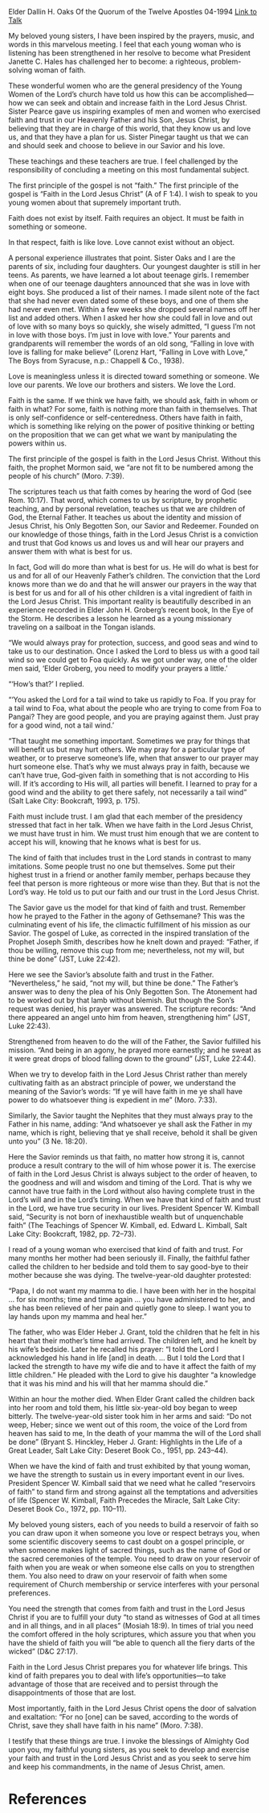 Elder Dallin H. Oaks
Of the Quorum of the Twelve Apostles
04-1994
[Link to Talk](https://www.churchofjesuschrist.org/study/general-conference/1994/04/faith-in-the-lord-jesus-christ?lang=eng)

My beloved young sisters, I have been inspired by the prayers, music, and words in this marvelous meeting. I feel that each young woman who is listening has been strengthened in her resolve to become what President Janette C. Hales has challenged her to become: a righteous, problem-solving woman of faith.

These wonderful women who are the general presidency of the Young Women of the Lord’s church have told us how this can be accomplished—how we can seek and obtain and increase faith in the Lord Jesus Christ. Sister Pearce gave us inspiring examples of men and women who exercised faith and trust in our Heavenly Father and his Son, Jesus Christ, by believing that they are in charge of this world, that they know us and love us, and that they have a plan for us. Sister Pinegar taught us that we can and should seek and choose to believe in our Savior and his love.

These teachings and these teachers are true. I feel challenged by the responsibility of concluding a meeting on this most fundamental subject.

The first principle of the gospel is not “faith.” The first principle of the gospel is “Faith in the Lord Jesus Christ” (A of F 1:4). I wish to speak to you young women about that supremely important truth.

Faith does not exist by itself. Faith requires an object. It must be faith in something or someone.

In that respect, faith is like love. Love cannot exist without an object.

A personal experience illustrates that point. Sister Oaks and I are the parents of six, including four daughters. Our youngest daughter is still in her teens. As parents, we have learned a lot about teenage girls. I remember when one of our teenage daughters announced that she was in love with eight boys. She produced a list of their names. I made silent note of the fact that she had never even dated some of these boys, and one of them she had never even met. Within a few weeks she dropped several names off her list and added others. When I asked her how she could fall in love and out of love with so many boys so quickly, she wisely admitted, “I guess I’m not in love with those boys. I’m just in love with love.” Your parents and grandparents will remember the words of an old song, “Falling in love with love is falling for make believe” (Lorenz Hart, “Falling in Love with Love,” The Boys from Syracuse, n.p.: Chappell & Co., 1938).

Love is meaningless unless it is directed toward something or someone. We love our parents. We love our brothers and sisters. We love the Lord.

Faith is the same. If we think we have faith, we should ask, faith in whom or faith in what? For some, faith is nothing more than faith in themselves. That is only self-confidence or self-centeredness. Others have faith in faith, which is something like relying on the power of positive thinking or betting on the proposition that we can get what we want by manipulating the powers within us.

The first principle of the gospel is faith in the Lord Jesus Christ. Without this faith, the prophet Mormon said, we “are not fit to be numbered among the people of his church” (Moro. 7:39).

The scriptures teach us that faith comes by hearing the word of God (see Rom. 10:17). That word, which comes to us by scripture, by prophetic teaching, and by personal revelation, teaches us that we are children of God, the Eternal Father. It teaches us about the identity and mission of Jesus Christ, his Only Begotten Son, our Savior and Redeemer. Founded on our knowledge of those things, faith in the Lord Jesus Christ is a conviction and trust that God knows us and loves us and will hear our prayers and answer them with what is best for us.

In fact, God will do more than what is best for us. He will do what is best for us and for all of our Heavenly Father’s children. The conviction that the Lord knows more than we do and that he will answer our prayers in the way that is best for us and for all of his other children is a vital ingredient of faith in the Lord Jesus Christ. This important reality is beautifully described in an experience recorded in Elder John H. Groberg’s recent book, In the Eye of the Storm. He describes a lesson he learned as a young missionary traveling on a sailboat in the Tongan islands.

“We would always pray for protection, success, and good seas and wind to take us to our destination. Once I asked the Lord to bless us with a good tail wind so we could get to Foa quickly. As we got under way, one of the older men said, ‘Elder Groberg, you need to modify your prayers a little.’

“‘How’s that?’ I replied.

“‘You asked the Lord for a tail wind to take us rapidly to Foa. If you pray for a tail wind to Foa, what about the people who are trying to come from Foa to Pangai? They are good people, and you are praying against them. Just pray for a good wind, not a tail wind.’

“That taught me something important. Sometimes we pray for things that will benefit us but may hurt others. We may pray for a particular type of weather, or to preserve someone’s life, when that answer to our prayer may hurt someone else. That’s why we must always pray in faith, because we can’t have true, God-given faith in something that is not according to His will. If it’s according to His will, all parties will benefit. I learned to pray for a good wind and the ability to get there safely, not necessarily a tail wind” (Salt Lake City: Bookcraft, 1993, p. 175).

Faith must include trust. I am glad that each member of the presidency stressed that fact in her talk. When we have faith in the Lord Jesus Christ, we must have trust in him. We must trust him enough that we are content to accept his will, knowing that he knows what is best for us.

The kind of faith that includes trust in the Lord stands in contrast to many imitations. Some people trust no one but themselves. Some put their highest trust in a friend or another family member, perhaps because they feel that person is more righteous or more wise than they. But that is not the Lord’s way. He told us to put our faith and our trust in the Lord Jesus Christ.

The Savior gave us the model for that kind of faith and trust. Remember how he prayed to the Father in the agony of Gethsemane? This was the culminating event of his life, the climactic fulfillment of his mission as our Savior. The gospel of Luke, as corrected in the inspired translation of the Prophet Joseph Smith, describes how he knelt down and prayed: “Father, if thou be willing, remove this cup from me; nevertheless, not my will, but thine be done” (JST, Luke 22:42).

Here we see the Savior’s absolute faith and trust in the Father. “Nevertheless,” he said, “not my will, but thine be done.” The Father’s answer was to deny the plea of his Only Begotten Son. The Atonement had to be worked out by that lamb without blemish. But though the Son’s request was denied, his prayer was answered. The scripture records: “And there appeared an angel unto him from heaven, strengthening him” (JST, Luke 22:43).

Strengthened from heaven to do the will of the Father, the Savior fulfilled his mission. “And being in an agony, he prayed more earnestly; and he sweat as it were great drops of blood falling down to the ground” (JST, Luke 22:44).

When we try to develop faith in the Lord Jesus Christ rather than merely cultivating faith as an abstract principle of power, we understand the meaning of the Savior’s words: “If ye will have faith in me ye shall have power to do whatsoever thing is expedient in me” (Moro. 7:33).

Similarly, the Savior taught the Nephites that they must always pray to the Father in his name, adding: “And whatsoever ye shall ask the Father in my name, which is right, believing that ye shall receive, behold it shall be given unto you” (3 Ne. 18:20).

Here the Savior reminds us that faith, no matter how strong it is, cannot produce a result contrary to the will of him whose power it is. The exercise of faith in the Lord Jesus Christ is always subject to the order of heaven, to the goodness and will and wisdom and timing of the Lord. That is why we cannot have true faith in the Lord without also having complete trust in the Lord’s will and in the Lord’s timing. When we have that kind of faith and trust in the Lord, we have true security in our lives. President Spencer W. Kimball said, “Security is not born of inexhaustible wealth but of unquenchable faith” (The Teachings of Spencer W. Kimball, ed. Edward L. Kimball, Salt Lake City: Bookcraft, 1982, pp. 72–73).

I read of a young woman who exercised that kind of faith and trust. For many months her mother had been seriously ill. Finally, the faithful father called the children to her bedside and told them to say good-bye to their mother because she was dying. The twelve-year-old daughter protested:

“Papa, I do not want my mamma to die. I have been with her in the hospital … for six months; time and time again … you have administered to her, and she has been relieved of her pain and quietly gone to sleep. I want you to lay hands upon my mamma and heal her.”

The father, who was Elder Heber J. Grant, told the children that he felt in his heart that their mother’s time had arrived. The children left, and he knelt by his wife’s bedside. Later he recalled his prayer: “I told the Lord I acknowledged his hand in life [and] in death. … But I told the Lord that I lacked the strength to have my wife die and to have it affect the faith of my little children.” He pleaded with the Lord to give his daughter “a knowledge that it was his mind and his will that her mamma should die.”

Within an hour the mother died. When Elder Grant called the children back into her room and told them, his little six-year-old boy began to weep bitterly. The twelve-year-old sister took him in her arms and said: “Do not weep, Heber; since we went out of this room, the voice of the Lord from heaven has said to me, In the death of your mamma the will of the Lord shall be done” (Bryant S. Hinckley, Heber J. Grant: Highlights in the Life of a Great Leader, Salt Lake City: Deseret Book Co., 1951, pp. 243–44).

When we have the kind of faith and trust exhibited by that young woman, we have the strength to sustain us in every important event in our lives. President Spencer W. Kimball said that we need what he called “reservoirs of faith” to stand firm and strong against all the temptations and adversities of life (Spencer W. Kimball, Faith Precedes the Miracle, Salt Lake City: Deseret Book Co., 1972, pp. 110–11).

My beloved young sisters, each of you needs to build a reservoir of faith so you can draw upon it when someone you love or respect betrays you, when some scientific discovery seems to cast doubt on a gospel principle, or when someone makes light of sacred things, such as the name of God or the sacred ceremonies of the temple. You need to draw on your reservoir of faith when you are weak or when someone else calls on you to strengthen them. You also need to draw on your reservoir of faith when some requirement of Church membership or service interferes with your personal preferences.

You need the strength that comes from faith and trust in the Lord Jesus Christ if you are to fulfill your duty “to stand as witnesses of God at all times and in all things, and in all places” (Mosiah 18:9). In times of trial you need the comfort offered in the holy scriptures, which assure you that when you have the shield of faith you will “be able to quench all the fiery darts of the wicked” (D&C 27:17).

Faith in the Lord Jesus Christ prepares you for whatever life brings. This kind of faith prepares you to deal with life’s opportunities—to take advantage of those that are received and to persist through the disappointments of those that are lost.

Most importantly, faith in the Lord Jesus Christ opens the door of salvation and exaltation: “For no [one] can be saved, according to the words of Christ, save they shall have faith in his name” (Moro. 7:38).

I testify that these things are true. I invoke the blessings of Almighty God upon you, my faithful young sisters, as you seek to develop and exercise your faith and trust in the Lord Jesus Christ and as you seek to serve him and keep his commandments, in the name of Jesus Christ, amen.

# References
